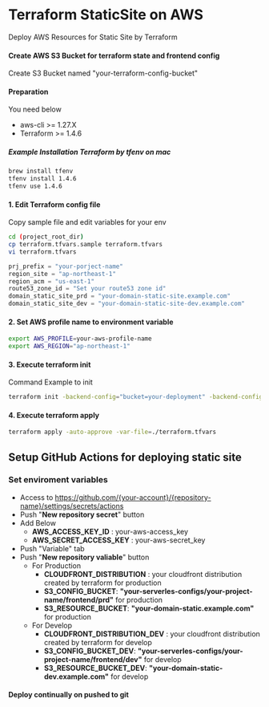 # Terraform StaticSite on AWS

Deploy AWS Resources for Static Site by Terraform

#### Create AWS S3 Bucket for terraform state and frontend config

Create S3 Bucket named "your-terraform-config-bucket"

#### Preparation

You need below

- aws-cli >= 1.27.X
- Terraform >= 1.4.6

##### Example Installation Terraform by tfenv on mac

```bash
brew install tfenv
tfenv install 1.4.6
tfenv use 1.4.6
```

#### 1. Edit Terraform config file

Copy sample file and edit variables for your env

```bash
cd (project_root_dir)
cp terraform.tfvars.sample terraform.tfvars
vi terraform.tfvars
```

```terraform
prj_prefix = "your-porject-name"
region_site = "ap-northeast-1"
region_acm = "us-east-1"
route53_zone_id = "Set your route53 zone id"
domain_static_site_prd = "your-domain-static-site.example.com"
domain_static_site_dev = "your-domain-static-site-dev.example.com"
```

#### 2. Set AWS profile name to environment variable

```bash
export AWS_PROFILE=your-aws-profile-name
export AWS_REGION="ap-northeast-1"
```

#### 3. Execute terraform init

Command Example to init

```bash
terraform init -backend-config="bucket=your-deployment" -backend-config="key=terraform/your-project/terraform.tfstate" -backend-config="region=ap-northeast-1" -backend-config="profile=your-aws-profile-name"
```

#### 4. Execute terraform apply

```bash
terraform apply -auto-approve -var-file=./terraform.tfvars
```

## Setup GitHub Actions for deploying static site

### Set enviroment variables

- Access to https://github.com/{your-account}/{repository-name}/settings/secrets/actions
- Push "**New repository secret**" button
- Add Below
  - **AWS_ACCESS_KEY_ID** : your-aws-access_key
  - **AWS_SECRET_ACCESS_KEY** : your-aws-secret_key
- Push "Variable" tab
- Push "**New repository valiable**" button
  - For Production
    - **CLOUDFRONT_DISTRIBUTION** : your cloudfront distribution created by terraform for production
    - **S3_CONFIG_BUCKET**: **"your-serverles-configs/your-project-name/frontend/prd"** for production
    - **S3_RESOURCE_BUCKET**: **"your-domain-static.example.com"** for production
  - For Develop
    - **CLOUDFRONT_DISTRIBUTION_DEV** : your cloudfront distribution created by terraform for develop
    - **S3_CONFIG_BUCKET_DEV**: **"your-serverles-configs/your-project-name/frontend/dev"** for develop
    - **S3_RESOURCE_BUCKET_DEV**: **"your-domain-static-dev.example.com"** for develop

#### Deploy continually on pushed to git
